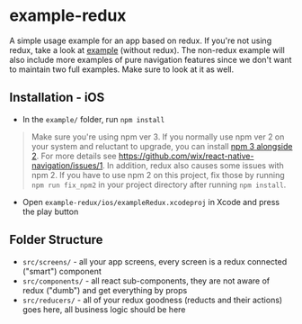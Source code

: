 # example-redux

A simple usage example for an app based on redux. If you're not using redux, take a look at [example](../example) (without redux). The non-redux example will also include more examples of pure navigation features since we don't want to maintain two full examples. Make sure to look at it as well.

## Installation - iOS

* In the `example/` folder, run `npm install`

> Make sure you're using npm ver 3. If you normally use npm ver 2 on your system and reluctant to upgrade, you can install [npm 3 alongside 2](https://www.npmjs.com/package/npm3). For more details see https://github.com/wix/react-native-navigation/issues/1. In addition, redux also causes some issues with npm 2. If you have to use npm 2 on this project, fix those by running `npm run fix_npm2` in your project directory after running `npm install`.

* Open `example-redux/ios/exampleRedux.xcodeproj` in Xcode and press the play button

## Folder Structure

* `src/screens/` - all your app screens, every screen is a redux connected ("smart") component
* `src/components/` - all react sub-components, they are not aware of redux ("dumb") and get everything by props
* `src/reducers/` - all of your redux goodness (reducts and their actions) goes here, all business logic should be here
